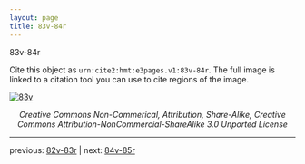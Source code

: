 ```yaml
---
layout: page
title: 83v-84r
---
```


83v-84r

Cite this object as `urn:cite2:hmt:e3pages.v1:83v-84r`.  The full image is linked to a citation tool you can use to cite regions of the image.

[![83v](http://www.homermultitext.org/iipsrv?IIIF=/project/homer/pyramidal/deepzoom/hmt/e3bifolio/v1/E3_83v_84r.tif/full/800,/0/default.jpg)](http://www.homermultitext.org/ict2/?urn=urn:cite2:hmt:e3bifolio.v1:E3_83v_84r) 

<p style="text-align: center; font-style: italic;">Creative Commons Non-Commerical, Attribution, Share-Alike, Creative Commons Attribution-NonCommercial-ShareAlike 3.0 Unported License</p>

---

previous: [82v-83r](../82v-83r/) | next: [84v-85r](../84v-85r/)